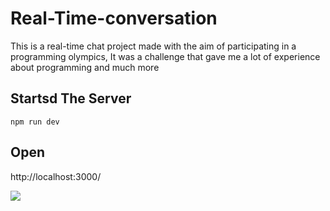 # Real-Time-conversation

This is a real-time chat project made with the aim of participating in a programming olympics,
It was a challenge that gave me a lot of experience about programming and much more


## Startsd The Server 
    npm run dev
## Open 

http://localhost:3000/

<img src="https://static.cegoc.pt/wp-content/uploads/2023/06/30113045/10-passos-para-utilizar-o-sistema-de-chat-de-forma-consciente-conteudo.jpg">

